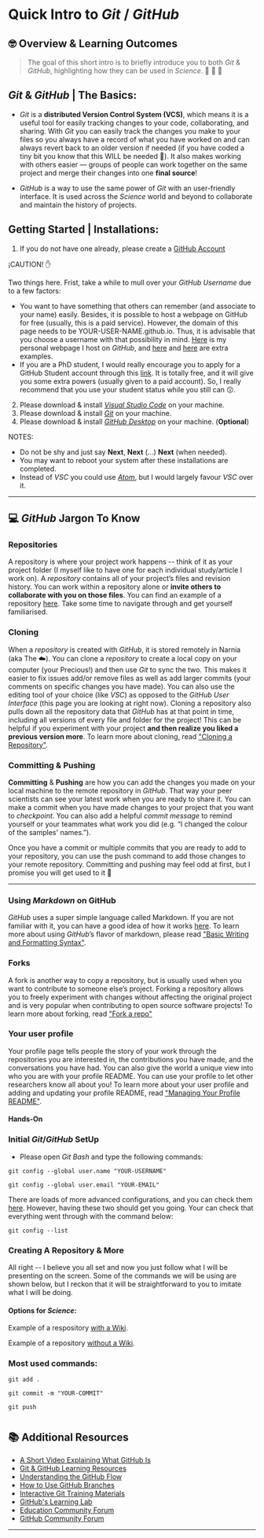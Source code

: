 # Quick Intro to _Git_ / _GitHub_ 


## 🤓 Overview & Learning Outcomes

> The goal of this short intro is to briefly introduce you to both _Git_ & _GitHub_, highlighting how they can be used in _Science_. 🔬 🧪 🚀


## _Git_ & _GitHub_ | The Basics:

- _Git_ is a **distributed Version Control System (VCS)**, which means it is a useful tool for easily tracking changes to your code, collaborating, and sharing. With _Git_ you can easily track the changes you make to your files so you always have a record of what you have worked on and can always revert back to an older version if needed (if you have coded a tiny bit you know that this WILL be needed 🤭). It also makes working with others easier — groups of people can work together on the same project and merge their changes into one **final source**!

- _GitHub_ is a way to use the same power of _Git_ with an user-friendly interface. It is used across the _Science_ world and beyond to collaborate and maintain the history of projects.


## Getting Started | Installations:

1. If you do not have one already, please create a [GitHub Account](https://github.com/signup?ref_cta=Sign+up&ref_loc=header+logged+out&ref_page=%2F&source=header-home)  

¡CAUTION! ✋  

Two things here. Frist, take a while to mull over your _GitHub Username_ due to a few factors:  

* You want to have something that others can remember (and associate to your name) easily. Besides, it is possible to host a webpage on GitHub for free (usually, this is a paid service). However, the domain of this page needs to be YOUR-USER-NAME.github.io. Thus, it is advisable that you choose a username with that possibility in mind. [Here](https://g-pacheco.github.io/) is my personal webpage I host on _GitHub_, and [here](https://mcruf.github.io/) and [here](https://jcerca.github.io/) are extra examples.  
* If you are a PhD student, I would really encourage you to apply for a GitHub Student account through this [link](https://education.github.com/pack). It is totally free, and it will give you some extra powers (usually given to a paid account). So, I really recommend that you use your student status while you still can 😗. 

2. Please download & install [_Visual Studio Code_](https://code.visualstudio.com/) on your machine.
3. Please download & install [_Git_](https://git-scm.com/downloads) on your machine.  
4. Please download & install [_GitHub Desktop_](https://desktop.github.com/) on your machine. (**Optional**)

NOTES:
  
- Do not be shy and just say **Next**, **Next** (...) **Next** (when needed).
- You may want to reboot your system after these installations are completed.
- Instead of _VSC_ you could use [_Atom_](https://atom.io/), but I would largely favour _VSC_ over it.
***

## 💻 _GitHub_ Jargon To Know

### Repositories

A repository is where your project work happens -- think of it as your project folder (I myself like to have one for each individual study/article I work on). A _repository_ contains all of your project’s files and revision history. You can work within a repository alone or **invite others to collaborate with you on those files**. You can find an example of a repository [here](https://github.com/g-pacheco/FeralPigeonGenomics). Take some time to navigate through and get yourself familiarised. 

### Cloning 

When a _repository_ is created with _GitHub_, it is stored remotely in Narnia (aka The ☁️). You can clone a _repository_ to create a local copy on your computer (your Precious!) and then use _Git_ to sync the two. This makes it easier to fix issues add/or remove files as well as add larger commits (your comments on specific changes you have made). You can also use the editing tool of your choice (like _VSC_) as opposed to the _GitHub User Interface_ (this page you are looking at right now). Cloning a repository also pulls down all the repository data that _GitHub_ has at that point in time, including all versions of every file and folder for the project! This can be helpful if you experiment with your project **and then realize you liked a previous version more**. To learn more about cloning, read ["Cloning a Repository"](https://docs.github.com/en/github/creating-cloning-and-archiving-repositories/cloning-a-repository). 

### Committing & Pushing

**Committing** & **Pushing** are how you can add the changes you made on your local machine to the remote repository in _GitHub_. That way your peer scientists can see your latest work when you are ready to share it. You can make a commit when you have made changes to your project that you want to _checkpoint_. You can also add a helpful _commit message_ to remind yourself or your teammates what work you did (e.g. “I changed the colour of the samples' names.”).

Once you have a commit or multiple commits that you are ready to add to your repository, you can use the push command to add those changes to your remote repository. Committing and pushing may feel odd at first, but I promise you will get used to it 🙂
***

### Using _Markdown_ on GitHub 

_GitHub_ uses a super simple language called Markdown. If you are not familiar with it, you can have a good idea of how it works [here](https://guides.github.com/features/mastering-markdown/). To learn more about using _GitHub_’s flavor of markdown, please read ["Basic Writing and Formatting Syntax"](https://docs.github.com/en/github/writing-on-github/basic-writing-and-formatting-syntax).

### Forks

A fork is another way to copy a repository, but is usually used when you want to contribute to someone else’s project. Forking a repository allows you to freely experiment with changes without affecting the original project and is very popular when contributing to open source software projects!
To learn more about forking, read ["Fork a repo"](https://docs.github.com/en/github/getting-started-with-github/fork-a-repo)

### Your user profile

Your profile page tells people the story of your work through the repositories you are interested in, the contributions you have made, and the conversations you have had. You can also give the world a unique view into who you are with your profile README. You can use your profile to let other researchers know all about you! 
To learn more about your user profile and adding and updating your profile README, read ["Managing Your Profile README"](https://docs.github.com/en/github/setting-up-and-managing-your-github-profile/managing-your-profile-readme). 

#### Hands-On

### Initial _Git_/_GitHub_ SetUp

- Please open _Git Bash_ and type the following commands:

```
git config --global user.name "YOUR-USERNAME"
```

```
git config --global user.email "YOUR-EMAIL"
```

There are loads of more advanced configurations, and you can check them [here](https://git-scm.com/book/en/v2/Customizing-Git-Git-Configuration). However, having these two should get you going. Your can check that everything went through with the command below:

```
git config --list
```

### Creating A Repository & More

All right -- I believe you all set and now you just follow what I will be presenting on the screen. Some of the commands we will be using are shown below, but I reckon that it will be straightforward to you to imitate what I will be doing.

#### Options for _Science_:

Example of a respository [with a Wiki](https://github.com/g-pacheco/PigeonBreedsGenomics/wiki). 

Example of a repository [without a Wiki](https://github.com/fgvieira/ngsDist).

### Most used commands:

```
git add .
```

```
git commit -m "YOUR-COMMIT"
```

```
git push
```
#

## 📚 Additional Resources
 
* [A Short Video Explaining What GitHub Is](https://www.youtube.com/watch?v=w3jLJU7DT5E&feature=youtu.be) 
* [Git & GitHub Learning Resources](https://docs.github.com/en/github/getting-started-with-github/git-and-github-learning-resources) 
* [Understanding the GitHub Flow](https://guides.github.com/introduction/flow/)
* [How to Use GitHub Branches](https://www.youtube.com/watch?v=H5GJfcp3p4Q&feature=youtu.be)
* [Interactive Git Training Materials](https://githubtraining.github.io/training-manual/#/01_getting_ready_for_class)
* [GitHub's Learning Lab](https://lab.github.com/)
* [Education Community Forum](https://education.github.community/)
* [GitHub Community Forum](https://github.community/)
***
